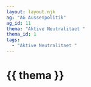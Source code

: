 ```yaml
---
layout: layout.njk
ag: "AG Aussenpolitik"
ag_id: 11
thema: "Aktive Neutralitaet "
thema_id: 1
tags:
  - "Aktive Neutralitaet "
---
```


# {{ thema }}
